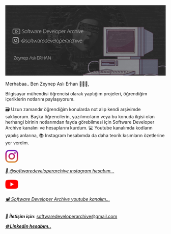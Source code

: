 <img src="https://github.com/zeynepaslierhan/zeynepaslierhan/blob/main/img/Github%20Background.png" width="800" alt="Github Background"/>

Merhabaa.. Ben Zeynep Aslı Erhan 👩🏼‍💻,

Bilgisayar mühendisi öğrencisi olarak yaptığım projeleri, öğrendiğim içeriklerin notlarını paylaşıyorum. 

🗃 Uzun zamandır öğrendiğim konularda not alıp kendi arşivimde saklıyorum. Başka öğrencilerin, yazılımcıların veya bu konuda ilgisi olan herhangi birinin notlarımdan fayda görebilmesi için Software Developer Archive kanalını ve hesaplarını kurdum. 💻 Youtube kanalımda kodların yapılış anlarına, 📚 Instagram hesabımda da daha teorik kısımların özetlerine yer verdim.

<a href="https://www.instagram.com/softwaredeveloperarchive/">
    <img src="https://github.com/zeynepaslierhan/zeynepaslierhan/blob/main/img/instagram%20icon.png" width="40" alt="Instagram"/>
</a>

[*📃 @softwaredeveloperarchive ınstagram hesabım...*](https://www.instagram.com/softwaredeveloperarchive/)
<br/>

<a href="https://www.youtube.com/channel/UCjyA7k3irGFgjYkuH-QVhfw/featured">
    <img src="https://github.com/zeynepaslierhan/zeynepaslierhan/blob/main/img/youtube%20icon.png" width="40" alt="Youtube"/>
</a>

[*📽 Software Developer Archive youtube kanalım...*](https://www.youtube.com/channel/UCjyA7k3irGFgjYkuH-QVhfw/featured)
<br/><br/>



***📩 İletişim için***: softwaredeveloperarchive@gmail.com

[***🌐 Linkedin hesabım..***](https://www.linkedin.com/in/zeynepaslierhan/)
